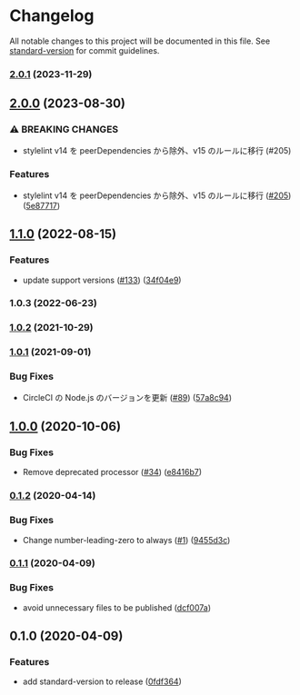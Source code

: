 # Changelog

All notable changes to this project will be documented in this file. See [standard-version](https://github.com/conventional-changelog/standard-version) for commit guidelines.

### [2.0.1](https://github.com/kufu/stylelint-config-smarthr/compare/v2.0.0...v2.0.1) (2023-11-29)

## [2.0.0](https://github.com/kufu/stylelint-config-smarthr/compare/v1.1.0...v2.0.0) (2023-08-30)


### ⚠ BREAKING CHANGES

* stylelint v14 を peerDependencies から除外、v15 のルールに移行 (#205)

### Features

* stylelint v14 を peerDependencies から除外、v15 のルールに移行 ([#205](https://github.com/kufu/stylelint-config-smarthr/issues/205)) ([5e87717](https://github.com/kufu/stylelint-config-smarthr/commit/5e87717e3c29bb415e2320604e55d2290755f50e))

## [1.1.0](https://github.com/kufu/stylelint-config-smarthr/compare/v1.0.2...v1.1.0) (2022-08-15)


### Features

* update support versions ([#133](https://github.com/kufu/stylelint-config-smarthr/issues/133)) ([34f04e9](https://github.com/kufu/stylelint-config-smarthr/commit/34f04e9d19859b449009c502e93b31f21f490cf6))

### 1.0.3 (2022-06-23)

### [1.0.2](https://github.com/kufu/stylelint-config-smarthr/compare/v1.0.1...v1.0.2) (2021-10-29)

### [1.0.1](https://github.com/kufu/stylelint-config-smarthr/compare/v1.0.0...v1.0.1) (2021-09-01)


### Bug Fixes

* CircleCI の Node.js のバージョンを更新 ([#89](https://github.com/kufu/stylelint-config-smarthr/issues/89)) ([57a8c94](https://github.com/kufu/stylelint-config-smarthr/commit/57a8c9449cd8231e8dd988e2fb21d236c73dafc6))

## [1.0.0](https://github.com/kufu/stylelint-config-smarthr/compare/v0.1.2...v1.0.0) (2020-10-06)


### Bug Fixes

* Remove deprecated processor ([#34](https://github.com/kufu/stylelint-config-smarthr/issues/34)) ([e8416b7](https://github.com/kufu/stylelint-config-smarthr/commit/e8416b7eccd54c2978a8dd12fb08654f32d08505))

### [0.1.2](https://github.com/kufu/stylelint-config-smarthr/compare/v0.1.1...v0.1.2) (2020-04-14)


### Bug Fixes

* Change number-leading-zero to always ([#1](https://github.com/kufu/stylelint-config-smarthr/issues/1)) ([9455d3c](https://github.com/kufu/stylelint-config-smarthr/commit/9455d3c7727f18509313f98ac5dec263837c5c72))

### [0.1.1](https://github.com/kufu/stylelint-config-smarthr/compare/v0.1.0...v0.1.1) (2020-04-09)


### Bug Fixes

* avoid unnecessary files to be published ([dcf007a](https://github.com/kufu/stylelint-config-smarthr/commit/dcf007a9a45b81a0f02c54bad7c4444bde702b42))

## 0.1.0 (2020-04-09)


### Features

* add standard-version to release ([0fdf364](https://github.com/kufu/stylelint-config-smarthr/commit/0fdf36495bf293a89caab3306d2ba4fea97fe792))
